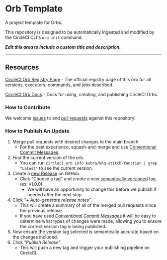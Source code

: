 # Orb Template

<!---
[![CircleCI Build Status](https://circleci.com/gh/iFactor/khq-circleci-orb-stitch-function.svg?style=shield "CircleCI Build Status")](https://circleci.com/gh/iFactor/khq-circleci-orb-stitch-function) [![CircleCI Orb Version](https://badges.circleci.com/orbs/kubra/khq-stitch-function.svg)](https://circleci.com/developer/orbs/orb/kubra/khq-stitch-function) [![GitHub License](https://img.shields.io/badge/license-MIT-lightgrey.svg)](https://raw.githubusercontent.com/iFactor/khq-circleci-orb-stitch-function/master/LICENSE) [![CircleCI Community](https://img.shields.io/badge/community-CircleCI%20Discuss-343434.svg)](https://discuss.circleci.com/c/ecosystem/orbs)
[![CircleCI Build Status](https://circleci.com/gh/iFactor/khq-circleci-orb-stitch-function.svg?style=shield "CircleCI Build Status")](https://circleci.com/gh/iFactor/khq-circleci-orb-stitch-function) [![CircleCI Orb Version](https://badges.circleci.com/orbs/kubra/khq-stitch-function.svg)](https://circleci.com/developer/orbs/orb/kubra/khq-stitch-function) [![GitHub License](https://img.shields.io/badge/license-MIT-lightgrey.svg)](https://raw.githubusercontent.com/iFactor/khq-circleci-orb-stitch-function/master/LICENSE) [![CircleCI Community](https://img.shields.io/badge/community-CircleCI%20Discuss-343434.svg)](https://discuss.circleci.com/c/ecosystem/orbs)
[![CircleCI Build Status](https://circleci.com/gh/iFactor/khq-circleci-orb-stitch-function.svg?style=shield "CircleCI Build Status")](https://circleci.com/gh/iFactor/khq-circleci-orb-stitch-function) [![CircleCI Orb Version](https://badges.circleci.com/orbs/kubra/khq-stitch-function.svg)](https://circleci.com/developer/orbs/orb/kubra/khq-stitch-function) [![GitHub License](https://img.shields.io/badge/license-MIT-lightgrey.svg)](https://raw.githubusercontent.com/[![CircleCI Build Status](https://circleci.com/gh/iFactor/khq-circleci-orb-stitch-function.svg?style=shield "CircleCI Build Status")](https://circleci.com/gh/iFactor/khq-circleci-orb-stitch-function) [![CircleCI Orb Version](https://badges.circleci.com/orbs/kubra/khq-stitch-function.svg)](https://circleci.com/developer/orbs/orb/kubra/khq-stitch-function) [![GitHub License](https://img.shields.io/badge/license-MIT-lightgrey.svg)](https://raw.githubusercontent.com/[![CircleCI Build Status](https://circleci.com/gh/iFactor/khq-circleci-orb-stitch-function.svg?style=shield "CircleCI Build Status")](https://circleci.com/gh/iFactor/khq-circleci-orb-stitch-function) [![CircleCI Orb Version](https://badges.circleci.com/orbs/kubra/khq-stitch-function.svg)](https://circleci.com/developer/orbs/orb/kubra/khq-stitch-function) [![GitHub License](https://img.shields.io/badge/license-MIT-lightgrey.svg)](https://raw.githubusercontent.com/iFactor/khq-circleci-orb-stitch-function/master/LICENSE) [![CircleCI Community](https://img.shields.io/badge/community-CircleCI%20Discuss-343434.svg)](https://discuss.circleci.com/c/ecosystem/orbs)/master/LICENSE) [![CircleCI Community](https://img.shields.io/badge/community-CircleCI%20Discuss-343434.svg)](https://discuss.circleci.com/c/ecosystem/orbs)
/master/LICENSE) [![CircleCI Community](https://img.shields.io/badge/community-CircleCI%20Discuss-343434.svg)](https://discuss.circleci.com/c/ecosystem/orbs)

--->

A project template for Orbs.

This repository is designed to be automatically ingested and modified by the CircleCI CLI's `orb init` command.

_**Edit this area to include a custom title and description.**_

---

## Resources

[CircleCI Orb Registry Page](https://circleci.com/developer/orbs/orb/kubra/khq-stitch-function) - The official registry page of this orb for all versions, executors, commands, and jobs described.

[CircleCI Orb Docs](https://circleci.com/docs/orb-intro/#section=configuration) - Docs for using, creating, and publishing CircleCI Orbs.

### How to Contribute

We welcome [issues](https://github.com/iFactor/khq-circleci-orb-stitch-function/issues) to and [pull requests](https://github.com/iFactor/khq-circleci-orb-stitch-function/pulls) against this repository!

### How to Publish An Update
1. Merge pull requests with desired changes to the main branch.
    - For the best experience, squash-and-merge and use [Conventional Commit Messages](https://conventionalcommits.org/).
2. Find the current version of the orb.
    - You can run `circleci orb info kubra/khq-stitch-function | grep "Latest"` to see the current version.
3. Create a [new Release](https://github.com/iFactor/khq-circleci-orb-stitch-function/releases/new) on GitHub.
    - Click "Choose a tag" and _create_ a new [semantically versioned](http://semver.org/) tag. (ex: v1.0.0)
      - We will have an opportunity to change this before we publish if needed after the next step.
4.  Click _"+ Auto-generate release notes"_.
    - This will create a summary of all of the merged pull requests since the previous release.
    - If you have used _[Conventional Commit Messages](https://conventionalcommits.org/)_ it will be easy to determine what types of changes were made, allowing you to ensure the correct version tag is being published.
5. Now ensure the version tag selected is semantically accurate based on the changes included.
6. Click _"Publish Release"_.
    - This will push a new tag and trigger your publishing pipeline on CircleCI.